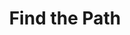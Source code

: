 ---
title: "Find the Path"
permalink: /spells/find-the-path/
tags:
  - Spell
  - 6th Level
  - Divination
available_for:
  - Bard
  - Cleric
  - Druid
level: "6th Level"
school: "Divination"
comp:
  - V
  - S
  - M
material: "a set of divinatory tools--such as bones, ivory sticks, cards, teeth, or carved runes--worth 100gp and an object from the location you wish to find."
duration: "24 Hours"
concentration: true
cast_time: "1 Minute"
description: |
  This spell allows you to find the shortest, most direct physical route to a specific fixed location that you are familiar with on the same plane of existence. If you name a destination on another plane of existence, a destination that moves (such as a mobile fortress), or a destination that isn't specific (such as "a green dragon's lair"), the spell fails.

  For the duration, as long as you are on the same plane of existence as the destination, you know how far it is and in what direction it lies. While you are traveling there, whenever you are presented with a choice of paths along the way, you automatically determine which path is the shortest and most direct route (but not necessarily the safest route) to the destination.
excerpt: "This spell allows you to find the shortest, most direct physical route to a specific fixed location that you are familiar with on the same plane of existence."
source: "Basic Rules"
---